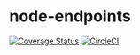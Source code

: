 # node-endpoints
[![Coverage Status](https://coveralls.io/repos/github/kirengaboris/node-endpoints/badge.svg?branch=ft-node-endpoints)](https://coveralls.io/github/kirengaboris/node-endpoints?branch=ft-node-endpoints)
[![CircleCI](https://circleci.com/gh/circleci/circleci-docs.svg?style=svg)](https://circleci.com/gh/circleci/circleci-docs)
